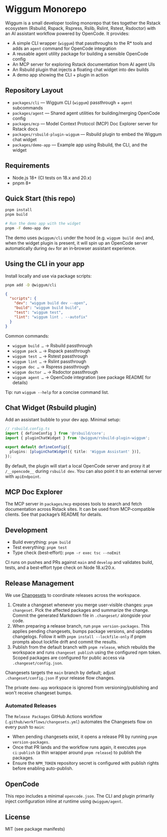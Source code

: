 # Wiggum Monorepo

Wiggum is a small developer tooling monorepo that ties together the Rstack ecosystem (Rsbuild, Rspack, Rspress, Rslib, Rslint, Rstest, Rsdoctor) with an AI assistant workflow powered by OpenCode. It provides:

- A simple CLI wrapper (`wiggum`) that passthroughs to the R* tools and adds an `agent` command for OpenCode integration
- A reusable agent utility package for building a sensible OpenCode config
- An MCP server for exploring Rstack documentation from AI agent UIs
- An Rsbuild plugin that injects a floating chat widget into dev builds
- A demo app showing the CLI + plugin in action

## Repository Layout

- `packages/cli` — Wiggum CLI (`wiggum`) passthrough + `agent` subcommands
- `packages/agent` — Shared agent utilities for building/merging OpenCode config
- `packages/mcp` — Model Context Protocol (MCP) Doc Explorer server for Rstack docs
- `packages/rsbuild-plugin-wiggum` — Rsbuild plugin to embed the Wiggum chat widget
- `packages/demo-app` — Example app using Rsbuild, the CLI, and the widget

## Requirements

- Node.js 18+ (CI tests on 18.x and 20.x)
- pnpm 8+

## Quick Start (this repo)

```bash
pnpm install
pnpm build

# Run the demo app with the widget
pnpm -F demo-app dev
```

The demo uses `@wiggum/cli` under the hood (e.g. `wiggum build dev`) and, when the widget plugin is present, it will spin up an OpenCode server automatically during `dev` for an in‑browser assistant experience.

## Using the CLI in your app

Install locally and use via package scripts:

```bash
pnpm add -D @wiggum/cli
```

```json
{
  "scripts": {
    "dev": "wiggum build dev --open",
    "build": "wiggum build build",
    "test": "wiggum test",
    "lint": "wiggum lint . --autofix"
  }
}
```

Common commands:
- `wiggum build …` → Rsbuild passthrough
- `wiggum pack …` → Rspack passthrough
- `wiggum test …` → Rstest passthrough
- `wiggum lint …` → Rslint passthrough
- `wiggum doc …` → Rspress passthrough
- `wiggum doctor …` → Rsdoctor passthrough
- `wiggum agent …` → OpenCode integration (see package README for details)

Tip: run `wiggum --help` for a concise command list.

## Chat Widget (Rsbuild plugin)

Add an assistant bubble to your dev app. Minimal setup:

```ts
// rsbuild.config.ts
import { defineConfig } from '@rsbuild/core';
import { pluginChatWidget } from '@wiggum/rsbuild-plugin-wiggum';

export default defineConfig({
  plugins: [pluginChatWidget({ title: 'Wiggum Assistant' })],
});
```

By default, the plugin will start a local OpenCode server and proxy it at `/__opencode__` during `rsbuild dev`. You can also point it to an external server with `apiEndpoint`.

## MCP Doc Explorer

The MCP server in `packages/mcp` exposes tools to search and fetch documentation across Rstack sites. It can be used from MCP‑compatible clients. See that package’s README for details.

## Development

- Build everything: `pnpm build`
- Test everything: `pnpm test`
- Type check (best‑effort): `pnpm -r exec tsc --noEmit`

CI runs on pushes and PRs against `main` and `develop` and validates build, tests, and a best‑effort type check on Node 18.x/20.x.

## Release Management

We use [Changesets](https://github.com/changesets/changesets) to coordinate releases across the workspace.

1. Create a changeset whenever you merge user-visible changes: `pnpm changeset`. Pick the affected packages and summarize the change. Commit the generated Markdown file in `.changeset/` alongside your code.
2. When preparing a release branch, run `pnpm version-packages`. This applies pending changesets, bumps package versions, and updates changelogs. Follow it with `pnpm install --lockfile-only` if pnpm prompts about lockfile drift and commit the results.
3. Publish from the default branch with `pnpm release`, which rebuilds the workspace and runs `changeset publish` using the configured npm token. Scoped packages are configured for public access via `.changeset/config.json`.

Changesets targets the `main` branch by default; adjust `.changeset/config.json` if your release flow changes.

The private `demo-app` workspace is ignored from versioning/publishing and won't receive changeset bumps.

### Automated Releases

The `Release Packages` GitHub Actions workflow (`.github/workflows/changesets.yml`) automates the Changesets flow on every push to `main`:

- When pending changesets exist, it opens a release PR by running `pnpm version-packages`.
- Once that PR lands and the workflow runs again, it executes `pnpm ci:publish` (a thin wrapper around `pnpm release`) to publish the packages.
- Ensure the `NPM_TOKEN` repository secret is configured with publish rights before enabling auto-publish.

## OpenCode

This repo includes a minimal `opencode.json`. The CLI and plugin primarily inject configuration inline at runtime using `@wiggum/agent`.

## License

MIT (see package manifests)
